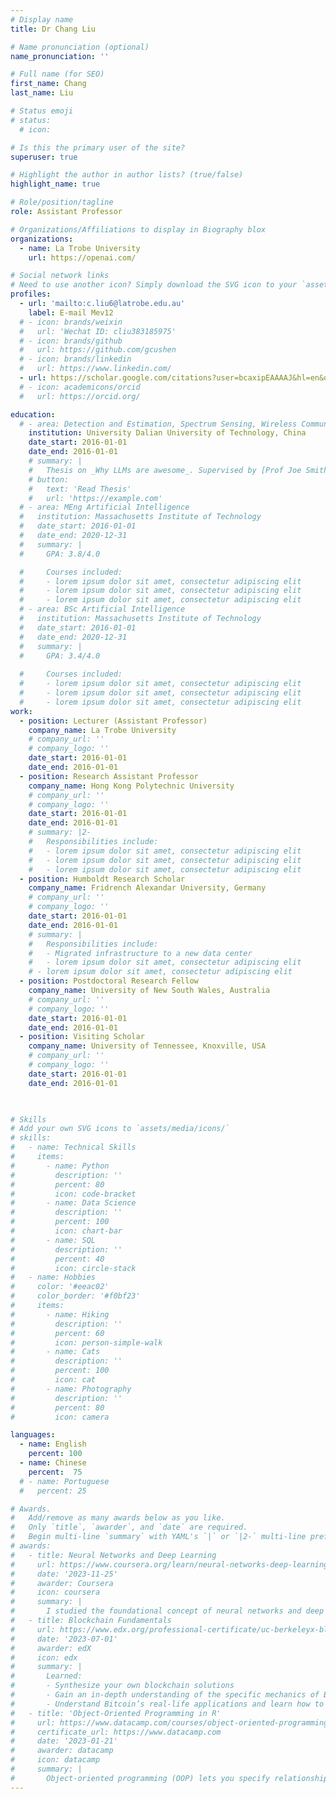 ```yaml
---
# Display name
title: Dr Chang Liu 

# Name pronunciation (optional)
name_pronunciation: ''

# Full name (for SEO)
first_name: Chang 
last_name: Liu 

# Status emoji
# status:  
  # icon:  

# Is this the primary user of the site?
superuser: true

# Highlight the author in author lists? (true/false)
highlight_name: true

# Role/position/tagline
role: Assistant Professor 

# Organizations/Affiliations to display in Biography blox
organizations:
  - name: La Trobe University 
    url: https://openai.com/ 

# Social network links
# Need to use another icon? Simply download the SVG icon to your `assets/media/icons/` folder.
profiles:
  - url: 'mailto:c.liu6@latrobe.edu.au'
    label: E-mail Mev12
  # - icon: brands/weixin 
  #   url: 'Wechat ID: cliu383185975'
  # - icon: brands/github
  #   url: https://github.com/gcushen
  # - icon: brands/linkedin
  #   url: https://www.linkedin.com/
  - url: https://scholar.google.com/citations?user=bcaxipEAAAAJ&hl=en&oi=sra
  # - icon: academicons/orcid
  #   url: https://orcid.org/

education:
  # - area: Detection and Estimation, Spectrum Sensing, Wireless Communications  
    institution: University Dalian University of Technology, China 
    date_start: 2016-01-01 
    date_end: 2016-01-01
    # summary: |
    #   Thesis on _Why LLMs are awesome_. Supervised by [Prof Joe Smith](https://example.com). Presented papers at 5 IEEE conferences with the contributions being published in 2 Springer journals.
    # button:
    #   text: 'Read Thesis'
    #   url: 'https://example.com'
  # - area: MEng Artificial Intelligence
  #   institution: Massachusetts Institute of Technology
  #   date_start: 2016-01-01
  #   date_end: 2020-12-31
  #   summary: |
  #     GPA: 3.8/4.0

  #     Courses included:
  #     - lorem ipsum dolor sit amet, consectetur adipiscing elit
  #     - lorem ipsum dolor sit amet, consectetur adipiscing elit
  #     - lorem ipsum dolor sit amet, consectetur adipiscing elit
  # - area: BSc Artificial Intelligence
  #   institution: Massachusetts Institute of Technology
  #   date_start: 2016-01-01
  #   date_end: 2020-12-31
  #   summary: |
  #     GPA: 3.4/4.0
      
  #     Courses included:
  #     - lorem ipsum dolor sit amet, consectetur adipiscing elit
  #     - lorem ipsum dolor sit amet, consectetur adipiscing elit
  #     - lorem ipsum dolor sit amet, consectetur adipiscing elit
work: 
  - position: Lecturer (Assistant Professor)
    company_name: La Trobe University 
    # company_url: ''
    # company_logo: ''
    date_start: 2016-01-01
    date_end: 2016-01-01 
  - position: Research Assistant Professor 
    company_name: Hong Kong Polytechnic University  
    # company_url: ''
    # company_logo: ''
    date_start: 2016-01-01
    date_end: 2016-01-01
    # summary: |2-
    #   Responsibilities include:
    #   - lorem ipsum dolor sit amet, consectetur adipiscing elit
    #   - lorem ipsum dolor sit amet, consectetur adipiscing elit
    #   - lorem ipsum dolor sit amet, consectetur adipiscing elit
  - position: Humboldt Research Scholar 
    company_name: Fridrench Alexandar University, Germany  
    # company_url: ''
    # company_logo: ''
    date_start: 2016-01-01
    date_end: 2016-01-01
    # summary: |
    #   Responsibilities include:
    #   - Migrated infrastructure to a new data center
    #   - lorem ipsum dolor sit amet, consectetur adipiscing elit
    # - lorem ipsum dolor sit amet, consectetur adipiscing elit 
  - position: Postdoctoral Research Fellow 
    company_name: University of New South Wales, Australia 
    # company_url: ''
    # company_logo: ''
    date_start: 2016-01-01
    date_end: 2016-01-01
  - position: Visiting Scholar 
    company_name: University of Tennessee, Knoxville, USA  
    # company_url: ''
    # company_logo: ''
    date_start: 2016-01-01
    date_end: 2016-01-01
  


# Skills
# Add your own SVG icons to `assets/media/icons/`
# skills:
#   - name: Technical Skills
#     items:
#       - name: Python
#         description: ''
#         percent: 80
#         icon: code-bracket
#       - name: Data Science
#         description: ''
#         percent: 100
#         icon: chart-bar
#       - name: SQL
#         description: ''
#         percent: 40
#         icon: circle-stack
#   - name: Hobbies
#     color: '#eeac02'
#     color_border: '#f0bf23'
#     items:
#       - name: Hiking
#         description: ''
#         percent: 60
#         icon: person-simple-walk
#       - name: Cats
#         description: ''
#         percent: 100
#         icon: cat
#       - name: Photography
#         description: ''
#         percent: 80
#         icon: camera

languages:
  - name: English
    percent: 100
  - name: Chinese
    percent:  75
  # - name: Portuguese
  #   percent: 25

# Awards.
#   Add/remove as many awards below as you like.
#   Only `title`, `awarder`, and `date` are required.
#   Begin multi-line `summary` with YAML's `|` or `|2-` multi-line prefix and indent 2 spaces below.
# awards:
#   - title: Neural Networks and Deep Learning
#     url: https://www.coursera.org/learn/neural-networks-deep-learning
#     date: '2023-11-25'
#     awarder: Coursera
#     icon: coursera
#     summary: |
#       I studied the foundational concept of neural networks and deep learning. By the end, I was familiar with the significant technological trends driving the rise of deep learning; build, train, and apply fully connected deep neural networks; implement efficient (vectorized) neural networks; identify key parameters in a neural network’s architecture; and apply deep learning to your own applications.
#   - title: Blockchain Fundamentals
#     url: https://www.edx.org/professional-certificate/uc-berkeleyx-blockchain-fundamentals
#     date: '2023-07-01'
#     awarder: edX
#     icon: edx
#     summary: |
#       Learned:
#       - Synthesize your own blockchain solutions
#       - Gain an in-depth understanding of the specific mechanics of Bitcoin
#       - Understand Bitcoin’s real-life applications and learn how to attack and destroy Bitcoin, Ethereum, smart contracts and Dapps, and alternatives to Bitcoin’s Proof-of-Work consensus algorithm
#   - title: 'Object-Oriented Programming in R'
#     url: https://www.datacamp.com/courses/object-oriented-programming-with-s3-and-r6-in-r
#     certificate_url: https://www.datacamp.com
#     date: '2023-01-21'
#     awarder: datacamp
#     icon: datacamp
#     summary: |
#       Object-oriented programming (OOP) lets you specify relationships between functions and the objects that they can act on, helping you manage complexity in your code. This is an intermediate level course, providing an introduction to OOP, using the S3 and R6 systems. S3 is a great day-to-day R programming tool that simplifies some of the functions that you write. R6 is especially useful for industry-specific analyses, working with web APIs, and building GUIs.
---
```

